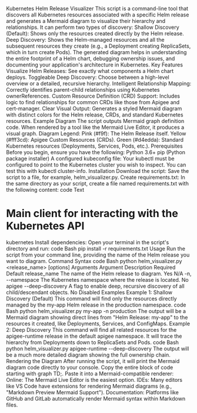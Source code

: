 Kubernetes Helm Release Visualizer
This script is a command-line tool that discovers all Kubernetes resources associated with a specific Helm release and generates a Mermaid diagram to visualize their hierarchy and relationships.
It can perform two types of discovery:
Shallow Discovery (Default): Shows only the resources created directly by the Helm release.
Deep Discovery: Shows the Helm-managed resources and all the subsequent resources they create (e.g., a Deployment creating ReplicaSets, which in turn create Pods).
The generated diagram helps in understanding the entire footprint of a Helm chart, debugging ownership issues, and documenting your application's architecture in Kubernetes.
Key Features
Visualize Helm Releases: See exactly what components a Helm chart deploys.
Toggleable Deep Discovery: Choose between a high-level overview or a detailed, recursive hierarchy.
Intelligent Relationship Mapping: Correctly identifies parent-child relationships using Kubernetes ownerReferences.
Custom Resource Definition (CRD) Support: Includes logic to find relationships for common CRDs like those from Apigee and cert-manager.
Clear Visual Output: Generates a styled Mermaid diagram with distinct colors for the Helm release, CRDs, and standard Kubernetes resources.
Example Diagram
The script outputs Mermaid graph definition code. When rendered by a tool like the Mermaid Live Editor, it produces a visual graph.
Diagram Legend:
Pink (#f9f): The Helm Release itself.
Yellow (#fff3cd): Apigee Custom Resources (CRDs).
Green (#d4edda): Standard Kubernetes resources (Deployments, Services, Pods, etc.).
Prerequisites
Before you begin, ensure you have the following:
Python 3.6+
pip (Python package installer)
A configured kubeconfig file: Your kubectl must be configured to point to the Kubernetes cluster you wish to inspect. You can test this with kubectl cluster-info.
Installation
Download the script: Save the script to a file, for example, helm_visualizer.py.
Create requirements.txt: In the same directory as your script, create a file named requirements.txt with the following content:
code
Text
# Main client for interacting with the Kubernetes API
kubernetes
Install dependencies: Open your terminal in the script's directory and run:
code
Bash
pip install -r requirements.txt
Usage
Run the script from your command line, providing the name of the Helm release you want to diagram.
Command Syntax
code
Bash
python helm_visualizer.py <release_name> [options]
Arguments
Argument	Description	Required	Default
release_name	The name of the Helm release to diagram.	Yes	N/A
-n, --namespace	The Kubernetes namespace where the release is located.	No	apigee
--deep-discovery	A flag to enable deep, recursive discovery of all child/descendant objects.	No	Disabled
Examples
Example 1: Shallow Discovery (Default)
This command will find only the resources directly managed by the my-app Helm release in the production namespace.
code
Bash
python helm_visualizer.py my-app -n production
The output will be a Mermaid diagram showing direct lines from "Helm Release: my-app" to the resources it created, like Deployments, Services, and ConfigMaps.
Example 2: Deep Discovery
This command will find all related resources for the apigee-runtime release in the default apigee namespace. It will trace the hierarchy from Deployments down to ReplicaSets and Pods.
code
Bash
python helm_visualizer.py apigee-runtime --deep-discovery
The output will be a much more detailed diagram showing the full ownership chain.
Rendering the Diagram
After running the script, it will print the Mermaid diagram code directly to your console.
Copy the entire block of code starting with graph TD;.
Paste it into a Mermaid-compatible renderer:
Online: The Mermaid Live Editor is the easiest option.
IDEs: Many editors like VS Code have extensions for rendering Mermaid diagrams (e.g., "Markdown Preview Mermaid Support").
Documentation: Platforms like GitHub and GitLab automatically render Mermaid syntax within Markdown files.